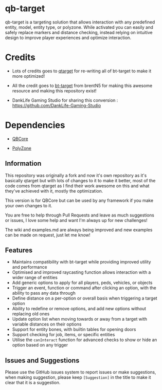 # qb-target

qb-target is a targeting solution that allows interaction with any predefined entity, model, entity type, or polyzone. While activated you can easily and safely replace markers and distance checking, instead relying on intuitive design to improve player experiences and optimize interaction.

# Credits

* Lots of credits goes to [qtarget](https://github.com/QuantusRP/qtarget) for re-writing all of bt-target to make it more optimized!

* All the credit goes to [bt-target](https://github.com/brentN5/bt-target) from brentN5 for making this awesome resource and making this repository exist!

* DankLife Gaming Studio for sharing this conversion : https://github.com/DankLife-Gaming-Studio

# Dependencies

* [QBCore](https://github.com/Rexshack-RedM/qb-core)

* [PolyZone](https://github.com/mkafrin/PolyZone)

## Information

This repository was originally a fork and now it's own repository as it's basically qtarget but with lots of changes to it to make it better, most of the code comes from qtarget as I find their work awesome on this and what they've achieved with it, mostly the optimization.

This version is for QBCore but can be used by any framework if you make your own changes to it.

You are free to help through Pull Requests and leave as much suggestions or issues, I love some help and want I'm always up for new challenges!

The wiki and examples.md are always being improved and new examples can be made on request, just let me know!

## Features 
- Maintains compatibility with bt-target while providing improved utility and performance
- Optimised and improved raycasting function allows interaction with a wider range of entities
- Add generic options to apply for all players, peds, vehicles, or objects
- Trigger an event, function or command after clicking an option, with the ability to pass any data through
- Define distance on a per-option or overall basis when triggering a target option
- Ability to redefine or remove options, and add new options without replacing old ones
- Update option list when moving towards or away from a target with variable distances on their options
- Support for entity bones, with builtin tables for opening doors
- Support checking for job, items, or specific entities
- Utilise the `canInteract` function for advanced checks to show or hide an option based on any trigger

## Issues and Suggestions
Please use the GitHub issues system to report issues or make suggestions, when making suggestion, please keep `[Suggestion]` in the title to make it clear that it is a suggestion.
